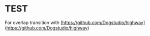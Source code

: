 # TEST 

For overlap transition with [https://github.com/Dogstudio/highway] (https://github.com/Dogstudio/highway)
